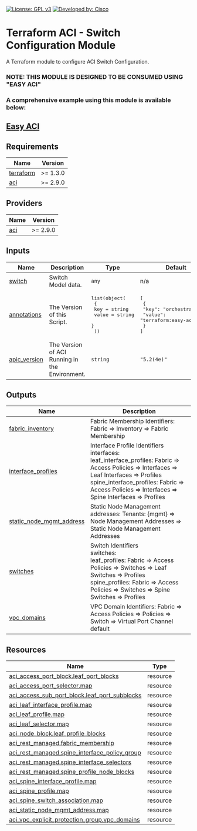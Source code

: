 <!-- BEGIN_TF_DOCS -->
[![License: GPL v3](https://img.shields.io/badge/License-GPLv3-blue.svg)](https://www.gnu.org/licenses/gpl-3.0)
[![Developed by: Cisco](https://img.shields.io/badge/Developed%20by-Cisco-blue)](https://developer.cisco.com)

# Terraform ACI - Switch Configuration Module

A Terraform module to configure ACI Switch Configuration.

### NOTE: THIS MODULE IS DESIGNED TO BE CONSUMED USING "EASY ACI"

### A comprehensive example using this module is available below:

## [Easy ACI](https://github.com/terraform-cisco-modules/easy-aci-complete)

## Requirements

| Name | Version |
|------|---------|
| <a name="requirement_terraform"></a> [terraform](#requirement\_terraform) | >= 1.3.0 |
| <a name="requirement_aci"></a> [aci](#requirement\_aci) | >= 2.9.0 |
## Providers

| Name | Version |
|------|---------|
| <a name="provider_aci"></a> [aci](#provider\_aci) | >= 2.9.0 |
## Inputs

| Name | Description | Type | Default | Required |
|------|-------------|------|---------|:--------:|
| <a name="input_switch"></a> [switch](#input\_switch) | Switch Model data. | `any` | n/a | yes |
| <a name="input_annotations"></a> [annotations](#input\_annotations) | The Version of this Script. | <pre>list(object(<br>    {<br>      key   = string<br>      value = string<br>    }<br>  ))</pre> | <pre>[<br>  {<br>    "key": "orchestrator",<br>    "value": "terraform:easy-aci:v2.0"<br>  }<br>]</pre> | no |
| <a name="input_apic_version"></a> [apic\_version](#input\_apic\_version) | The Version of ACI Running in the Environment. | `string` | `"5.2(4e)"` | no |
## Outputs

| Name | Description |
|------|-------------|
| <a name="output_fabric_inventory"></a> [fabric\_inventory](#output\_fabric\_inventory) | Fabric Membership Identifiers: Fabric => Inventory => Fabric Membership |
| <a name="output_interface_profiles"></a> [interface\_profiles](#output\_interface\_profiles) | Interface Profile Identifiers<br>      interfaces:<br>        leaf\_interface\_profiles:  Fabric => Access Policies => Interfaces => Leaf Interfaces => Profiles<br>        spine\_interface\_profiles: Fabric => Access Policies => Interfaces => Spine Interfaces => Profiles |
| <a name="output_static_node_mgmt_address"></a> [static\_node\_mgmt\_address](#output\_static\_node\_mgmt\_address) | Static Node Management addresses: Tenants: {mgmt} => Node Management Addresses => Static Node Management Addresses |
| <a name="output_switches"></a> [switches](#output\_switches) | Switch Identifiers<br>      switches:<br>        leaf\_profiles:  Fabric => Access Policies => Switches => Leaf Switches => Profiles<br>        spine\_profiles: Fabric => Access Policies => Switches => Spine Switches => Profiles |
| <a name="output_vpc_domains"></a> [vpc\_domains](#output\_vpc\_domains) | VPC Domain Identifiers: Fabric => Access Policies => Policies => Switch => Virtual Port Channel default |
## Resources

| Name | Type |
|------|------|
| [aci_access_port_block.leaf_port_blocks](https://registry.terraform.io/providers/CiscoDevNet/aci/latest/docs/resources/access_port_block) | resource |
| [aci_access_port_selector.map](https://registry.terraform.io/providers/CiscoDevNet/aci/latest/docs/resources/access_port_selector) | resource |
| [aci_access_sub_port_block.leaf_port_subblocks](https://registry.terraform.io/providers/CiscoDevNet/aci/latest/docs/resources/access_sub_port_block) | resource |
| [aci_leaf_interface_profile.map](https://registry.terraform.io/providers/CiscoDevNet/aci/latest/docs/resources/leaf_interface_profile) | resource |
| [aci_leaf_profile.map](https://registry.terraform.io/providers/CiscoDevNet/aci/latest/docs/resources/leaf_profile) | resource |
| [aci_leaf_selector.map](https://registry.terraform.io/providers/CiscoDevNet/aci/latest/docs/resources/leaf_selector) | resource |
| [aci_node_block.leaf_profile_blocks](https://registry.terraform.io/providers/CiscoDevNet/aci/latest/docs/resources/node_block) | resource |
| [aci_rest_managed.fabric_membership](https://registry.terraform.io/providers/CiscoDevNet/aci/latest/docs/resources/rest_managed) | resource |
| [aci_rest_managed.spine_interface_policy_group](https://registry.terraform.io/providers/CiscoDevNet/aci/latest/docs/resources/rest_managed) | resource |
| [aci_rest_managed.spine_interface_selectors](https://registry.terraform.io/providers/CiscoDevNet/aci/latest/docs/resources/rest_managed) | resource |
| [aci_rest_managed.spine_profile_node_blocks](https://registry.terraform.io/providers/CiscoDevNet/aci/latest/docs/resources/rest_managed) | resource |
| [aci_spine_interface_profile.map](https://registry.terraform.io/providers/CiscoDevNet/aci/latest/docs/resources/spine_interface_profile) | resource |
| [aci_spine_profile.map](https://registry.terraform.io/providers/CiscoDevNet/aci/latest/docs/resources/spine_profile) | resource |
| [aci_spine_switch_association.map](https://registry.terraform.io/providers/CiscoDevNet/aci/latest/docs/resources/spine_switch_association) | resource |
| [aci_static_node_mgmt_address.map](https://registry.terraform.io/providers/CiscoDevNet/aci/latest/docs/resources/static_node_mgmt_address) | resource |
| [aci_vpc_explicit_protection_group.vpc_domains](https://registry.terraform.io/providers/CiscoDevNet/aci/latest/docs/resources/vpc_explicit_protection_group) | resource |
<!-- END_TF_DOCS -->